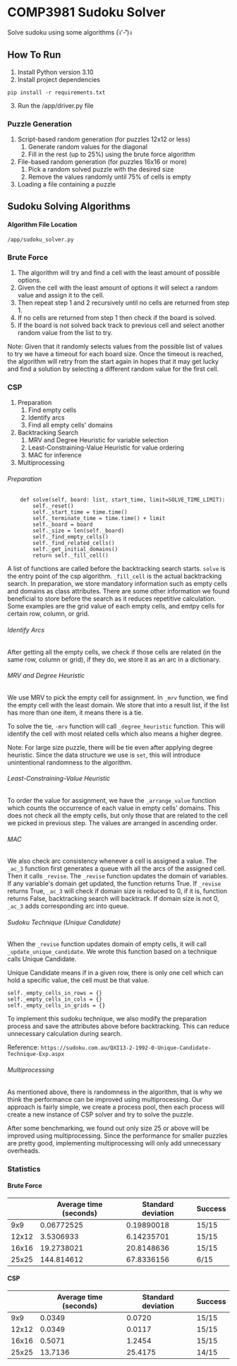 # COMP3981 Sudoku Solver
Solve sudoku using some algorithms (ง︡'-'︠)ง

## How To Run
1. Install Python version 3.10
2. Install project dependencies
```buildoutcfg
pip install -r requirements.txt
```
3. Run the /app/driver.py file

### Puzzle Generation
1. Script-based random generation (for puzzles 12x12 or less)
   1. Generate random values for the diagonal
   2. Fill in the rest (up to 25%) using the brute force algorithm
2. File-based random generation (for puzzles 16x16 or more)
   1. Pick a random solved puzzle with the desired size
   2. Remove the values randomly until 75% of cells is empty
3. Loading a file containing a puzzle

## Sudoku Solving Algorithms
#### Algorithm File Location
```buildoutcfg
/app/sudoku_solver.py
```
### Brute Force
1. The algorithm will try and find a cell with the least amount of possible options.
2. Given the cell with the least amount of options it will select a random value and assign it to the cell.
3. Then repeat step 1 and 2 recursively until no cells are returned from step 1.
4. If no cells are returned from step 1 then check if the board is solved.
5. If the board is not solved back track to previous cell and select another random value from the list to try.

Note: Given that it randomly selects values from the possible list of values to try we have a timeout for each board size.
Once the timeout is reached, the algorithm will retry from the start again in hopes that it may get lucky and find a
solution by selecting a different random value for the first cell.

### CSP
1. Preparation
   1. Find empty cells
   2. Identify arcs
   3. Find all empty cells' domains
2. Backtracking Search
   1. MRV and Degree Heuristic for variable selection
   2. Least-Constraining-Value Heuristic for value ordering
   3. MAC for inference
3. Multiprocessing

###### Preparation
```angular2html
    def solve(self, board: list, start_time, limit=SOLVE_TIME_LIMIT):
        self._reset()
        self._start_time = time.time()
        self._terminate_time = time.time() + limit
        self._board = board
        self._size = len(self._board)
        self._find_empty_cells()
        self._find_related_cells()
        self._get_initial_domains()
        return self._fill_cell()
```
A list of functions are called before the backtracking search starts. `solve` is the entry point of the csp algorithm. `_fill_cell` is the actual backtracking search. In preparation, we store mandatory information such as empty cells and domains as class attributes. There are some other information we found beneficial to store before the search as it reduces repetitive calculation. Some examples are the grid value of each empty cells, and emtpy cells for certain row, column, or grid.

###### Identify Arcs
After getting all the empty cells, we check if those cells are related (in the same row, column or grid), if they do, we store it as an arc in a dictionary.

###### MRV and Degree Heuristic
We use MRV to pick the empty cell for assignment. In `_mrv` function, we find the empty cell with the least domain. We store that into a result list, if the list has more than one item, it means there is a tie.

To solve the tie, `-mrv` function will call `_degree_heuristic` function. This will identify the cell with most related cells which also means a higher degree.

Note: For large size puzzle, there will be tie even after applying degree heuristic. Since the data structure we use is `set`, this will introduce unintentional randomness to the algorithm.

###### Least-Constraining-Value Heuristic
To order the value for assignment, we have the `_arrange_value` function which counts the occurrence of each value in empty cells' domains. This does not check all the empty cells, but only those that are related to the cell we picked in previous step. The values are arranged in ascending order.

###### MAC
We also check arc consistency whenever a cell is assigned a value. The `_ac_3` function first generates a queue with all the arcs of the assigned cell. Then it calls `_revise`. The `_revise` function updates the domain of variables. If any variable's domain get updated, the function returns True. If `_revise` returns True, `_ac_3` will check if domain size is reduced to 0, if it is, function returns False, backtracking search will backtrack. If domain size is not 0, `_ac_3` adds corresponding arc into queue. 

###### Sudoku Technique (Unique Candidate)
When the `_revise` function updates domain of empty cells, it will call `_update_unique_candidate`. We wrote this function based on a technique calls Unique Candidate.

Unique Candidate means if in a given row, there is only one cell which can hold a specific value, the cell must be that value.

```
self._empty_cells_in_rows = {}
self._empty_cells_in_cols = {}
self._empty_cells_in_grids = {}
```

To implement this sudoku technique, we also modify the preparation process and save the attributes above before backtracking. This can reduce unnecessary calculation during search.

Reference: `https://sudoku.com.au/QXI13-2-1992-0-Unique-Candidate-Technique-Exp.aspx`

###### Multiprocessing
As mentioned above, there is randomness in the algorithm, that is why we think the performance can be improved using multiprocessing. Our approach is fairly simple, we create a process pool, then each process will create a new instance of CSP solver and try to solve the puzzle.

After some benchmarking, we found out only size 25 or above will be improved using multiprocessing. Since the performance for smaller puzzles are pretty good, implementing multiprocessing will only add unnecessary overheads.

### Statistics
#### Brute Force
|       | Average time (seconds) | Standard deviation | Success |
|-------|------------------------|--------------------|---------|
| 9x9   | 0.06772525             |0.19890018 | 15/15|
| 12x12 | 3.5306933           |6.14235701 | 15/15|
| 16x16 | 19.2738021           |20.8148636 | 15/15|
| 25x25 | 144.814612           |67.8336156 | 6/15|

#### CSP
|       | Average time (seconds) | Standard deviation | Success |
|-------|------------------------|--------------------|---------|
| 9x9   | 0.0349             |0.0720 | 15/15   |
| 12x12 | 0.0349           |0.0117 | 15/15   |
| 16x16 | 0.5071          |1.2454 | 15/15   |
| 25x25 | 13.7136           |25.4175 | 14/15   |
